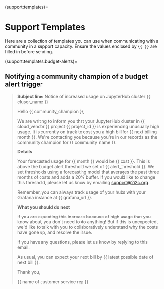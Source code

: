 (support:templates)=
# Support Templates

Here are a collection of templates you can use when communicating with a community
in a support capacity. Ensure the values enclosed by `{{ }}` are filled in before
sending.

(support:templates:budget-alerts)=
## Notifying a community champion of a budget alert trigger

> **Subject line:** Notice of increased usage on JupyterHub cluster {{ cluser_name }}
> 
> Hello {{ community_champion }},
> 
> We are writing to inform you that your JupyterHub cluster  in {{ cloud_vendor }}
> project {{ project_id }} is experiencing unusually high usage. It is currently on
> track to cost you a high bill for {{ next billing month }}. We're contacting you
> because you're in our records as the community champion for {{ community_name }}.
> 
> **Details**
> 
> Your forecasted usage for {{ month }} would be {{ cost }}. This is above the budget
> alert threshold we set of {{ alert_threshold }}. We set thresholds using a forecasting
> model that averages the past three months of costs and adds a 20% buffer. If you
> would like to change this threshold, please let us know by emailing support@2i2c.org.
> 
> Remember, you can always track usage of your hubs with your Grafana instance at
> {{ grafana_url }}.
> 
> **What you should do next**
> 
> If you are expecting this increase because of high usage that you know about, you
> don't need to do anything! But if this is unexpected, we'd like to talk with you
> to collaboratively understand why the costs have gone up, and resolve the issue.
> 
> If you have any questions, please let us know by replying to this email.
> 
> As usual, you can expect your next bill by {{ latest possible date of next bill }}.
> 
> Thank you,
> 
> {{ name of customer service rep }}
